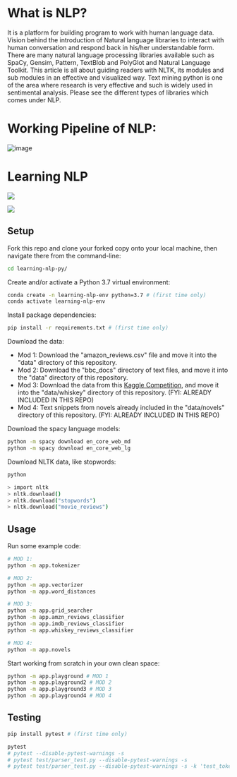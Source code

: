 # What is NLP?

It is a platform for building program to work with human language data. Vision behind the introduction of Natural language libraries to interact with human conversation and respond back in his/her understandable form. There are many natural language processing libraries available such as SpaCy, Gensim, Pattern, TextBlob and PolyGlot and Natural Language Toolkit. This article is all about guiding readers with NLTK, its modules and sub modules in an effective and visualized way. Text mining python is one of the area where research is very effective and such is widely used in sentimental analysis. Please see the different types of libraries which comes under NLP.

# Working Pipeline of NLP: 
![image](https://drive.google.com/uc?export=view&id=1wvU0rsuMDIc1qsM5yZr3UqL4E0S_S28a)
# Learning NLP

![](/img/tokenization-v5.png)

![](/img/word_dependencies.png)

## Setup

Fork this repo and clone your forked copy onto your local machine, then navigate there from the command-line:

```sh
cd learning-nlp-py/
```

Create and/or activate a Python 3.7 virtual environment:

```sh
conda create -n learning-nlp-env python=3.7 # (first time only)
conda activate learning-nlp-env
```

Install package dependencies:

```sh
pip install -r requirements.txt # (first time only)
```

Download the data:

  + Mod 1: Download the "amazon_reviews.csv" file and move it into the "data" directory of this repository.
  + Mod 2: Download the "bbc_docs" directory of text files, and move it into the "data" directory of this repository.
  + Mod 3: Download the data from this [Kaggle Competition](https://www.kaggle.com/c/whiskey-201911/data), and move it into the "data/whiskey" directory of this repository. (FYI: ALREADY INCLUDED IN THIS REPO)
  + Mod 4: Text snippets from novels already included in the "data/novels" directory of this repository. (FYI: ALREADY INCLUDED IN THIS REPO)

Download the spacy language models:

```sh
python -m spacy download en_core_web_md
python -m spacy download en_core_web_lg
```

Download NLTK data, like stopwords:

```sh
python

> import nltk
> nltk.download()
> nltk.download("stopwords")
> nltk.download("movie_reviews")
```
## Usage

Run some example code:

```sh
# MOD 1:
python -m app.tokenizer

# MOD 2:
python -m app.vectorizer
python -m app.word_distances

# MOD 3:
python -m app.grid_searcher
python -m app.amzn_reviews_classifier
python -m app.imdb_reviews_classifier
python -m app.whiskey_reviews_classifier

# MOD 4:
python -m app.novels
```

Start working from scratch in your own clean space:

```sh
python -m app.playground # MOD 1
python -m app.playground2 # MOD 2
python -m app.playground3 # MOD 3
python -m app.playground4 # MOD 4
```

## Testing

```sh
pip install pytest # (first time only)
```

```sh
pytest
# pytest --disable-pytest-warnings -s
# pytest test/parser_test.py --disable-pytest-warnings -s
# pytest test/parser_test.py --disable-pytest-warnings -s -k 'test_tokenize'
```
